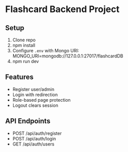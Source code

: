 # Flashcard Backend Project

## Setup
1. Clone repo
2. npm install
3. Configure `.env` with Mongo URI:
   MONGO_URI=mongodb://127.0.0.1:27017/flashcardDB
4. npm run dev

## Features
- Register user/admin
- Login with redirection
- Role-based page protection
- Logout clears session

## API Endpoints
- POST /api/auth/register
- POST /api/auth/login
- GET /api/auth/users


